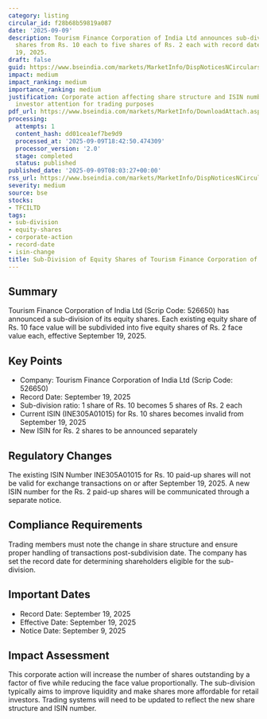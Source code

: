 ```yaml
---
category: listing
circular_id: f28b68b59819a087
date: '2025-09-09'
description: Tourism Finance Corporation of India Ltd announces sub-division of equity
  shares from Rs. 10 each to five shares of Rs. 2 each with record date September
  19, 2025.
draft: false
guid: https://www.bseindia.com/markets/MarketInfo/DispNoticesNCirculars.aspx?Noticeid={F5E55D3F-DFA8-41A4-B821-294C2FF6AE3A}&noticeno=20250909-9&dt=09/09/2025&icount=9&totcount=70&flag=0
impact: medium
impact_ranking: medium
importance_ranking: medium
justification: Corporate action affecting share structure and ISIN number, requiring
  investor attention for trading purposes
pdf_url: https://www.bseindia.com/markets/MarketInfo/DownloadAttach.aspx?id=20250909-9&attachedId=
processing:
  attempts: 1
  content_hash: dd01cea1ef7be9d9
  processed_at: '2025-09-09T18:42:50.474309'
  processor_version: '2.0'
  stage: completed
  status: published
published_date: '2025-09-09T08:03:27+00:00'
rss_url: https://www.bseindia.com/markets/MarketInfo/DispNoticesNCirculars.aspx?Noticeid={F5E55D3F-DFA8-41A4-B821-294C2FF6AE3A}&noticeno=20250909-9&dt=09/09/2025&icount=9&totcount=70&flag=0
severity: medium
source: bse
stocks:
- TFCILTD
tags:
- sub-division
- equity-shares
- corporate-action
- record-date
- isin-change
title: Sub-Division of Equity Shares of Tourism Finance Corporation of India Ltd
---
```


## Summary

Tourism Finance Corporation of India Ltd (Scrip Code: 526650) has announced a sub-division of its equity shares. Each existing equity share of Rs. 10 face value will be subdivided into five equity shares of Rs. 2 face value each, effective September 19, 2025.

## Key Points

- Company: Tourism Finance Corporation of India Ltd (Scrip Code: 526650)
- Record Date: September 19, 2025
- Sub-division ratio: 1 share of Rs. 10 becomes 5 shares of Rs. 2 each
- Current ISIN (INE305A01015) for Rs. 10 shares becomes invalid from September 19, 2025
- New ISIN for Rs. 2 shares to be announced separately

## Regulatory Changes

The existing ISIN Number INE305A01015 for Rs. 10 paid-up shares will not be valid for exchange transactions on or after September 19, 2025. A new ISIN number for the Rs. 2 paid-up shares will be communicated through a separate notice.

## Compliance Requirements

Trading members must note the change in share structure and ensure proper handling of transactions post-subdivision date. The company has set the record date for determining shareholders eligible for the sub-division.

## Important Dates

- Record Date: September 19, 2025
- Effective Date: September 19, 2025
- Notice Date: September 9, 2025

## Impact Assessment

This corporate action will increase the number of shares outstanding by a factor of five while reducing the face value proportionally. The sub-division typically aims to improve liquidity and make shares more affordable for retail investors. Trading systems will need to be updated to reflect the new share structure and ISIN number.